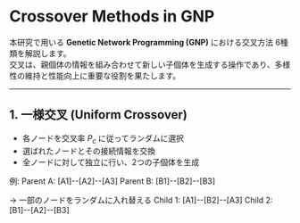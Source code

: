 # Crossover Methods in GNP

本研究で用いる **Genetic Network Programming (GNP)** における交叉方法 6種類を解説します。  
交叉は、親個体の情報を組み合わせて新しい子個体を生成する操作であり、多様性の維持と性能向上に重要な役割を果たします。

---

## 1. 一様交叉 (Uniform Crossover)

- 各ノードを交叉率 $P_c$ に従ってランダムに選択  
- 選ばれたノードとその接続情報を交換  
- 全ノードに対して独立に行い、2つの子個体を生成  

例: 
Parent A: [A1]--[A2]--[A3]
Parent B: [B1]--[B2]--[B3]

→ 一部のノードをランダムに入れ替える
Child 1: [A1]--[B2]--[A3]
Child 2: [B1]--[A2]--[B3]

